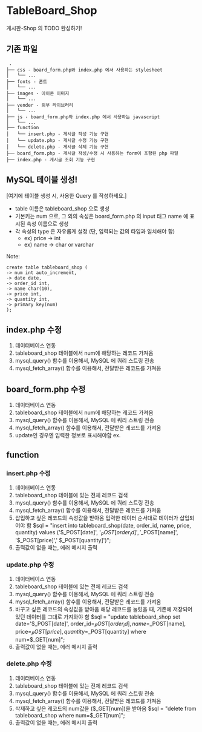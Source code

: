 # TableBoard_Shop
게시판-Shop 의 TODO 완성하기!

## 기존 파일
```
 .
├── css - board_form.php와 index.php 에서 사용하는 stylesheet
│   └── ...
├── fonts - 폰트
│   └── ...
├── images - 아이콘 이미지
│   └── ...
├── vender - 외부 라이브러리
│   └── ...
├── js - board_form.php와 index.php 에서 사용하는 javascript
│   └── ...
├── function
│   └── insert.php - 게시글 작성 기능 구현
│   └── update.php - 게시글 수정 기능 구현
│   └── delete.php - 게시글 삭제 기능 구현
├── board_form.php - 게시글 작성/수정 시 사용하는 form이 포함된 php 파일
├── index.php - 게시글 조회 기능 구현
```

## MySQL 테이블 생성!

[여기에 테이블 생성 시, 사용한 Query 를 작성하세요.]
- table 이름은 tableboard_shop 으로 생성
- 기본키는 num 으로, 그 외의 속성은 board_form.php 의 input 태그 name 에 표시된 속성 이름으로 생성
- 각 속성의 type 은 자유롭게 설정 (단, 입력되는 값의 타입과 일치해야 함)
    - ex) price -> int
    - ex) name -> char or varchar
    
Note: 

    create table tableboard_shop (
    -> num int auto_increment,
    -> date date,
    -> order_id int,
    -> name char(10),
    -> price int,
    -> quantity int,
    -> primary key(num)
    );


    
## index.php 수정
1. 데이터베이스 연동
2. tableboard_shop 테이블에서 num에 해당하는 레코드 가져옴
3. mysql_query() 함수를 이용해서, MySQL 에 쿼리 스트링 전송
4. mysql_fetch_array() 함수를 이용해서, 전달받은 레코드를 가져옴


## board_form.php 수정
1. 데이터베이스 연동
2. tableboard_shop 테이블에서 num에 해당하는 레코드 가져옴
3. mysql_query() 함수를 이용해서, MySQL 에 쿼리 스트링 전송
4. mysql_fetch_array() 함수를 이용해서, 전달받은 레코드를 가져옴
5. update인 경우엔 입력한 정보로 표시해야함
ex. <? echo $row[date]; ?> 

## function
### insert.php 수정
1. 데이터베이스 연동
2. tableboard_shop 테이블에 있는 전체 레코드 검색
3. mysql_query() 함수를 이용해서, MySQL 에 쿼리 스트링 전송
4. mysql_fetch_array() 함수를 이용해서, 전달받은 레코드를 가져옴
5. 삽입하고 싶은 레코드의 속성값을 받아옴
입력한 데이터 순서대로 데이터가 삽입되어야 함
$sql = "insert into tableboard_shop(date, order_id, name, price, quantity) 
values ('$_POST[date]', '$_POST[order_id]', '$_POST[name]', '$_POST[price]',' $_POST[quantity]')";
6. 출력값이 없을 때는, 에러 메시지 출력 


### update.php 수정
1. 데이터베이스 연동
2. tableboard_shop 테이블에 있는 전체 레코드 검색
3. mysql_query() 함수를 이용해서, MySQL 에 쿼리 스트링 전송
4. mysql_fetch_array() 함수를 이용해서, 전달받은 레코드를 가져옴
5. 바꾸고 싶은 레코드의 속성값을 받아옴
해당 레코드를 눌렀을 때, 기존에 저장되어 있던 데이터를 그대로 가져와야 함
$sql = "update tableboard_shop set date='$_POST[date]', order_id=$_POST[order_id], name=$_POST[name], price=$_POST[price], quantity=$_POST[quantity] where num=$_GET[num]";
6. 출력값이 없을 때는, 에러 메시지 출력 


### delete.php 수정
1. 데이터베이스 연동
2. tableboard_shop 테이블에 있는 전체 레코드 검색
3. mysql_query() 함수를 이용해서, MySQL 에 쿼리 스트링 전송
4. mysql_fetch_array() 함수를 이용해서, 전달받은 레코드를 가져옴
5. 삭제하고 싶은 레코드의 num값을 ($_GET[num])을 받아옴
$sql = "delete from tableboard_shop where num=$_GET[num]";
6. 출력값이 없을 때는, 에러 메시지 출력 

